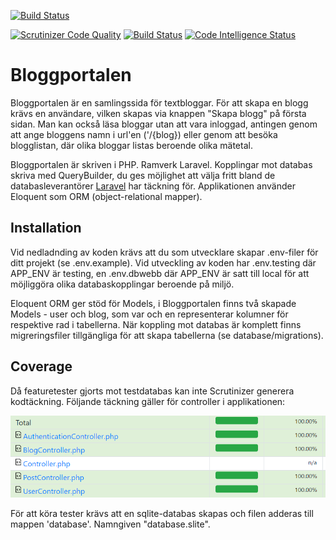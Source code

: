 

[![Build Status](https://travis-ci.org/fahlstrm/mvc-proj.svg?branch=main)](https://travis-ci.org/fahlstrm/mvc-proj)


[![Scrutinizer Code Quality](https://scrutinizer-ci.com/g/fahlstrm/mvc-proj/badges/quality-score.png?b=main)](https://scrutinizer-ci.com/g/fahlstrm/mvc-proj/?branch=main) [![Build Status](https://scrutinizer-ci.com/g/fahlstrm/mvc-proj/badges/build.png?b=main)](https://scrutinizer-ci.com/g/fahlstrm/mvc-proj/build-status/main) [![Code Intelligence Status](https://scrutinizer-ci.com/g/fahlstrm/mvc-proj/badges/code-intelligence.svg?b=main)](https://scrutinizer-ci.com/code-intelligence)

# Bloggportalen
Bloggportalen är en samlingssida för textbloggar. För att skapa en blogg krävs en användare, vilken skapas via knappen "Skapa blogg" på första sidan. Man kan också läsa bloggar utan att vara inloggad, antingen genom att ange bloggens namn i url'en ('/{blog}) eller genom att besöka blogglistan, där olika bloggar listas beroende olika mätetal.

Bloggportalen är skriven i PHP. Ramverk Laravel. Kopplingar mot databas skriva med QueryBuilder, du ges möjlighet att välja fritt bland de databasleverantörer 
[Laravel](https://laravel.com/docs/8.x/database#introduction "Laravel Database") har täckning för. Applikationen använder Eloquent som ORM (object-relational mapper).


## Installation
Vid nedladnding av koden krävs att du som utvecklare skapar .env-filer för ditt projekt (se .env.example). Vid utveckling av koden har .env.testing där APP_ENV är testing, en .env.dbwebb där APP_ENV är satt till local för att möjliggöra olika databaskopplingar beroende på miljö. 

Eloquent ORM ger stöd för Models, i Bloggportalen finns två skapade Models - user och blog, som var och en representerar kolumner för respektive rad i tabellerna. 
När koppling mot databas är komplett finns migreringsfiler tillgängliga för att skapa tabellerna (se database/migrations).


## Coverage
Då featuretester gjorts mot testdatabas kan inte Scrutinizer generera kodtäckning.
Följande täckning gäller för controller i applikationen:

![Optional Text](/public/img/coverage.PNG)

För att köra tester krävs att en sqlite-databas skapas och filen adderas till mappen 'database'. Namngiven "database.slite".